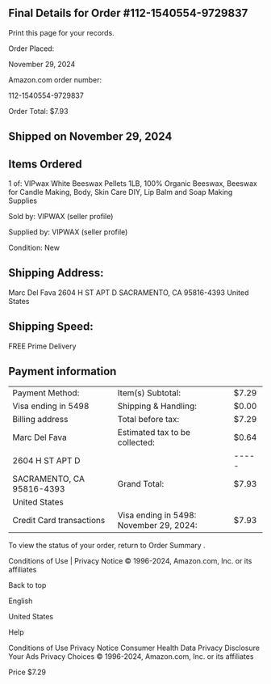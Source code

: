 <!-- image -->

## Final Details for Order #112-1540554-9729837

Print this page for your records.

Order Placed:

November 29, 2024

Amazon.com order number:

112-1540554-9729837

Order Total: $7.93

## Shipped on November 29, 2024

## Items Ordered

1 of: VIPwax White Beeswax Pellets 1LB, 100% Organic Beeswax, Beeswax for Candle Making, Body, Skin Care DIY, Lip Balm and Soap Making Supplies

Sold by: VIPWAX (seller profile)

Supplied by: VIPWAX (seller profile)

Condition: New

## Shipping Address:

Marc Del Fava 2604 H ST APT D SACRAMENTO, CA 95816-4393 United States

## Shipping Speed:

FREE Prime Delivery

## Payment information

|                           |                                         |       |
|---------------------------|-----------------------------------------|-------|
| Payment Method:           | Item(s) Subtotal:                       | $7.29 |
| Visa  ending in 5498      | Shipping & Handling:                    | $0.00 |
| Billing address           | Total before tax:                       | $7.29 |
| Marc Del Fava             | Estimated tax to be collected:          | $0.64 |
| 2604 H ST APT D           |                                         | ----- |
| SACRAMENTO, CA 95816-4393 | Grand Total:                            | $7.93 |
| United States             |                                         |       |
| Credit Card transactions  | Visa ending in 5498: November 29, 2024: | $7.93 |

To view the status of your order, return to Order Summary .

Conditions of Use | Privacy Notice © 1996-2024, Amazon.com, Inc. or its affiliates

Back to top

English

United States

Help

Conditions of Use Privacy Notice Consumer Health Data Privacy Disclosure Your Ads Privacy Choices © 1996-2024, Amazon.com, Inc. or its affiliates

Price $7.29
